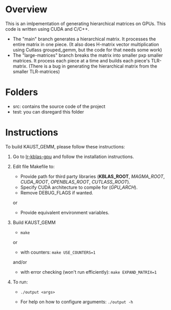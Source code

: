 # Overview
This is an imlpementation of generating hierarchical matrices on GPUs. This code is written using CUDA and C/C++.
- The "main" branch generates a hierarchical matrix. It processes the entire matrix in one piece. (It also does H-matrix vector multiplication using Cutlass grouped_gemm, but the code for that needs some work)
- The "large-matrices" branch breaks the matrix into smaller pxp smaller matrices. It process each piece at a time and builds each piece's TLR-matrix. (There is a bug in generating the hierarchical matrix from the smaller TLR-matrices)

# Folders
- src: contains the source code of the project
- test: you can disregard this folder

# Instructions

To build KAUST_GEMM, please follow these instructions:

1.  Go to  [lr-kblas-gpu](https://github.com/AdnanJaljuli/lr-kblas-gpu.git) and follow the installation instructions.

2.  Edit file Makefile to:
    - Provide path for third party libraries (__KBLAS_ROOT__, _MAGMA_ROOT_, _CUDA_ROOT_, _OPENBLAS_ROOT_, _CUTLASS_ROOT_).
    - Specify CUDA architecture to compile for (_GPU_ARCH_).
    - Remove DEBUG_FLAGS if wanted.

    or

    - Provide equivalent environment variables.

3.  Build KAUST_GEMM
    - ```make```

    or
    
    
    - with counters: ```make USE_COUNTERS=1```

    and/or
    
    - with error checking (won't run efficiently): ```make EXPAND_MATRIX=1```

4.  To run:
    - ```./output <args>```

    - For help on how to configure arguments: ```./output -h ```
